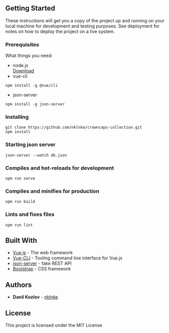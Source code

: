 ## Getting Started

These instructions will get you a copy of the project up and running on your local machine for development and testing purposes. See deployment for notes on how to deploy the project on a live system.

### Prerequisites

What things you need:
- node.js  
[Download](https://nodejs.org/)
- vue-cli
```
npm install -g @vue/cli
```
- json-server
```
npm install -g json-server
```

### Installing

```
git clone https://github.com/nklnke/crowncaps-collection.git
npm install
```

### Starting json server
```
json-server --watch db.json
```

### Compiles and hot-reloads for development
```
npm run serve
```

### Compiles and minifies for production
```
npm run build
```

### Lints and fixes files
```
npm run lint
```

## Built With

* [Vue.js](https://vuejs.org/) - The web framework
* [Vue-CLI](https://cli.vuejs.org//) - Tooling command line interface for Vue.js
* [json-server](https://github.com/typicode/json-server) - fake REST API
* [Bootstrap](https://getbootstrap.com/) - CSS framework

## Authors

* **Danil Kozlov** - [nklnke](https://github.com/nklnke)

## License

This project is licensed under the MIT License
